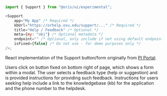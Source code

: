 ```js
import { Support } from "@oris/ui/experimental";

<Support
    app="My App" /* Required */
    kbUrl="https://orhelp.osu.edu/support/..." /* Required */
    title="Help / Feedback" /* Optional */
    meta={my: "obj"} /* Optional metadata */
    endpoint="" /* Optional, only include if not using default endpoint */
    isFixed={false} /* Do not use - for demo purposes only */
/>;
```

React implementation of the Support button/form originally from [PI Portal](https://orapps.osu.edu/piportal/).

Users click on button fixed on bottom right of page, which shows a form within a modal. The user selects a feedback type (help or suggestion) and is provided instructions for providing such feedback. Instructions for users seeking help include a link to the knowledgebase (kb) for the application and the phone number to the helpdesk.

